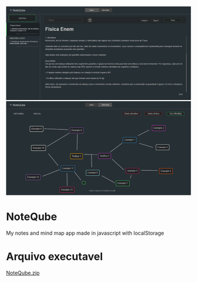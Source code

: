 ![Preview-Screens](image1.png)
![Preview-Screens](image2.png)


# NoteQube
My notes and mind map app made in javascript with localStorage

# Arquivo executavel
[NoteQube.zip](https://drive.google.com/file/d/1VHsDAxjHc5fjRBd98mcMf64UxkwkXA3_/view?usp=sharing)

